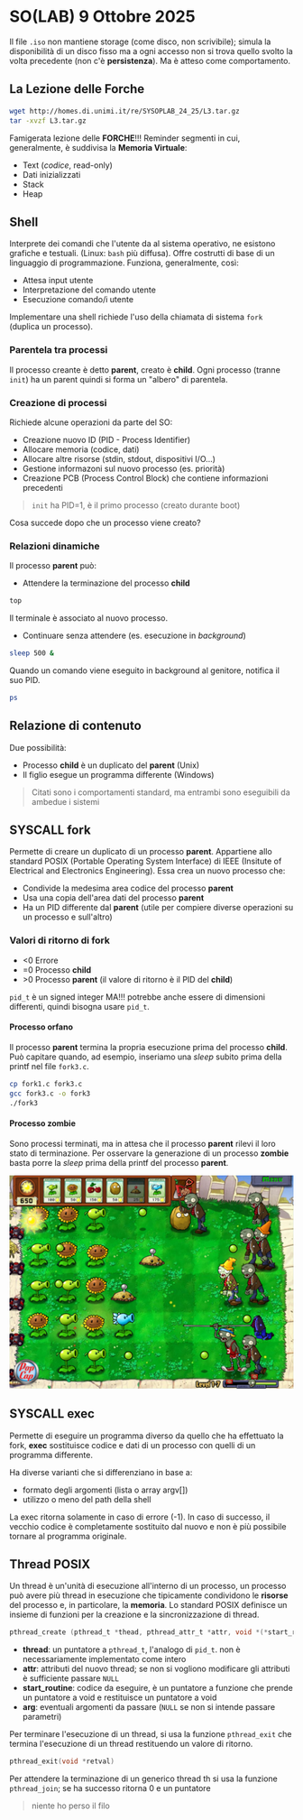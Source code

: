 # SO(LAB) 9 Ottobre 2025

Il file `.iso` non mantiene storage (come disco, non scrivibile); simula la disponibilità di un disco fisso ma a ogni accesso non si trova quello svolto la volta precedente (non c'è **persistenza**). Ma è atteso come comportamento.

## La Lezione delle Forche
```bash
wget http://homes.di.unimi.it/re/SYSOPLAB_24_25/L3.tar.gz
tar -xvzf L3.tar.gz
```

Famigerata lezione delle **FORCHE**!!!
Reminder segmenti in cui, generalmente, è suddivisa la **Memoria Virtuale**:
- Text (*codice*, read-only)
- Dati inizializzati
- Stack
- Heap

## Shell

Interprete dei comandi che l'utente da al sistema operativo, ne esistono grafiche e testuali. (Linux: `bash` più diffusa). Offre costrutti di base di un linguaggio di programmazione. Funziona, generalmente, così:
- Attesa input utente
- Interpretazione del comando utente
- Esecuzione comando/i utente

Implementare una shell richiede l'uso della chiamata di sistema `fork` (duplica un processo).

### Parentela tra processi
Il processo creante è detto **parent**, creato è **child**. Ogni processo (tranne `init`) ha un parent quindi si forma un "albero" di parentela.

### Creazione di processi
Richiede alcune operazioni da parte del SO:
- Creazione nuovo ID (PID - Process Identifier)
- Allocare memoria (codice, dati)
- Allocare altre risorse (stdin, stdout, dispositivi I/O...)
- Gestione informazoni sul nuovo processo (es. priorità)
- Creazione PCB (Process Control Block) che contiene informazioni precedenti

> `init` ha PID=1, è il primo processo (creato durante boot)

Cosa succede dopo che un processo viene creato?

### Relazioni dinamiche
Il processo **parent** può:
- Attendere la terminazione del processo **child**
```bash
top
```
Il terminale è associato al nuovo processo.
- Continuare senza attendere (es. esecuzione in *background*)
```bash
sleep 500 &
```

Quando un comando viene eseguito in background al genitore, notifica il suo PID.

```bash
ps
```

## Relazione di contenuto
Due possibilità:
- Processo **child** è un duplicato del **parent** (Unix)
- Il figlio esegue un programma differente (Windows)
> Citati sono i comportamenti standard, ma entrambi sono eseguibili da ambedue i sistemi

## SYSCALL fork
Permette di creare un duplicato di un processo **parent**. Appartiene allo standard POSIX (Portable Operating System Interface) di IEEE (Insitute of Electrical and Electronics Engineering). Essa crea un nuovo processo che:
- Condivide la medesima area codice del processo **parent**
- Usa una copia dell'area dati del processo **parent**
- Ha un PID differente dal **parent** (utile per compiere diverse operazioni su un processo e sull'altro)

### Valori di ritorno di fork

- <0 Errore
- =0 Processo **child**
- \>0 Processo **parent** (il valore di ritorno è il PID del **child**)

`pid_t` è un signed integer MA!!! potrebbe anche essere di dimensioni differenti, quindi bisogna usare `pid_t`.

#### Processo orfano
Il processo **parent** termina la propria esecuzione prima del processo **child**. Può capitare quando, ad esempio, inseriamo una *sleep* subito prima della printf nel file `fork3.c`.

```bash
cp fork1.c fork3.c
gcc fork3.c -o fork3
./fork3
```

#### Processo zombie
Sono processi terminati, ma in attesa che il processo **parent** rilevi il loro stato di terminazione. Per osservare la generazione di un processo **zombie** basta porre la *sleep* prima della printf del processo **parent**.

![](/plantsvszombies.jpg)

## SYSCALL exec
Permette di eseguire un programma diverso da quello che ha effettuato la fork, **exec** sostituisce codice e dati di un processo con quelli di un programma differente.

Ha diverse varianti che si differenziano in base a:
- formato degli argomenti (lista o array argv[])
- utilizzo o meno del path della shell

La exec ritorna solamente in caso di errore (-1). In caso di successo, il vecchio codice è completamente sostituito dal nuovo e non è più possibile tornare al programma originale.

## Thread POSIX
Un thread è un'unità di esecuzione all'interno di un processo, un processo può avere più thread in esecuzione che tipicamente condividono le **risorse** del processo e, in particolare, la **memoria**. Lo standard POSIX definisce un insieme di funzioni per la creazione e la sincronizzazione di thread.

```C
pthread_create (pthread_t *thead, pthread_attr_t *attr, void *(*start_routine) void *), void *arg)
```

- **thread**: un puntatore a `pthread_t`, l'analogo di `pid_t`. non è necessariamente implementato come intero
- **attr**: attributi del nuovo thread; se non si vogliono modificare gli attributi è sufficiente passare `NULL`
- **start_routine**: codice da eseguire, è un puntatore a funzione che prende un puntatore a void e restituisce un puntatore a void
- **arg**: eventuali argomenti da passare (`NULL` se non si intende passare parametri)

Per terminare l'esecuzione di un thread, si usa la funzione `pthread_exit` che termina l'esecuzione di un thread restituendo un valore di ritorno.

```C
pthread_exit(void *retval)
```

Per attendere la terminazione di un generico thread th si usa la funzione `pthread_join`; se ha successo ritorna 0 e un puntatore

> niente ho perso il filo

